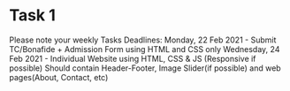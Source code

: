 # Task 1
Please note your weekly Tasks Deadlines:
Monday, 22 Feb 2021 - Submit TC/Bonafide + Admission Form using HTML and CSS only
Wednesday, 24 Feb 2021 - Individual Website using HTML, CSS & JS (Responsive if possible)
                         Should contain Header-Footer, Image Slider(if possible) and web pages(About, Contact, etc)
